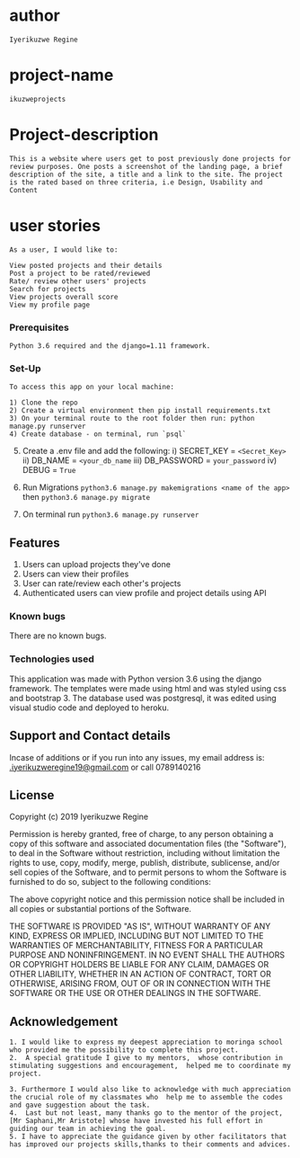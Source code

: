 # author
    Iyerikuzwe Regine
# project-name
    ikuzweprojects
# Project-description

    This is a website where users get to post previously done projects for review purposes. One posts a screenshot of the landing page, a brief description of the site, a title and a link to the site. The project is the rated based on three criteria, i.e Design, Usability and Content
# user stories
    As a user, I would like to:

    View posted projects and their details
    Post a project to be rated/reviewed
    Rate/ review other users' projects
    Search for projects 
    View projects overall score
    View my profile page

### Prerequisites

    Python 3.6 required and the django=1.11 framework.

### Set-Up

    To access this app on your local machine:

    1) Clone the repo
    2) Create a virtual environment then pip install requirements.txt
    3) On your terminal route to the root folder then run: python manage.py runserver
    4) Create database - on terminal, run `psql`
 5) Create a .env file and add the following:
    i) SECRET_KEY = `<Secret_Key>`
   ii) DB_NAME = `<your_db_name`
  iii) DB_PASSWORD = `your_password`
   iv) DEBUG = `True`
   
 6) Run Migrations `python3.6 manage.py makemigrations <name of the app>` then `python3.6 manage.py migrate`
 7) On terminal run `python3.6 manage.py runserver`

## Features
1) Users can upload projects they've done
2) Users can view their profiles
3) User can rate/review each other's projects
4) Authenticated users can view profile and project details using API


### Known bugs

There are no known bugs.

### Technologies used

This application was made with Python version 3.6 using the django framework. The templates were made using html and was styled using css and bootstrap 3. The database used was postgresql, it was edited using visual studio code and deployed to heroku.

## Support and Contact details
Incase of additions or if you run into any issues, my email address is: .iyerikuzweregine19@gmail.com
or call 0789140216

## License

Copyright (c) 2019 Iyerikuzwe Regine

Permission is hereby granted, free of charge, to any person obtaining a copy of this software and associated documentation files (the "Software"), to deal in the Software without restriction, including without limitation the rights to use, copy, modify, merge, publish, distribute, sublicense, and/or sell copies of the Software, and to permit persons to whom the Software is furnished to do so, subject to the following conditions:

The above copyright notice and this permission notice shall be included in all copies or substantial portions of the Software.

THE SOFTWARE IS PROVIDED "AS IS", WITHOUT WARRANTY OF ANY KIND, EXPRESS OR IMPLIED, INCLUDING BUT NOT LIMITED TO THE WARRANTIES OF MERCHANTABILITY, FITNESS FOR A PARTICULAR PURPOSE AND NONINFRINGEMENT. IN NO EVENT SHALL THE AUTHORS OR COPYRIGHT HOLDERS BE LIABLE FOR ANY CLAIM, DAMAGES OR OTHER LIABILITY, WHETHER IN AN ACTION OF CONTRACT, TORT OR OTHERWISE, ARISING FROM, OUT OF OR IN CONNECTION WITH THE SOFTWARE OR THE USE OR OTHER DEALINGS IN THE SOFTWARE.

## Acknowledgement
    1. I would like to express my deepest appreciation to moringa school who provided me the possibility to complete this project.
    2.  A special gratitude I give to my mentors,  whose contribution in stimulating suggestions and encouragement,  helped me to coordinate my project.

    3. Furthermore I would also like to acknowledge with much appreciation the crucial role of my classmates who  help me to assemble the codes and gave suggestion about the task.
    4.  Last but not least, many thanks go to the mentor of the project, [Mr Saphani,Mr Aristote] whose have invested his full effort in guiding our team in achieving the goal.
    5. I have to appreciate the guidance given by other facilitators that has improved our projects skills,thanks to their comments and advices.